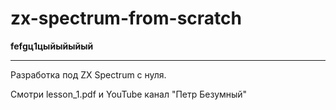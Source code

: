 # zx-spectrum-from-scratch
**fefgц1цыйыйыйый**

-----------------------------------------------------------

Разработка под ZX Spectrum с нуля.

Смотри lesson_1.pdf и YouTube канал "Петр Безумный"
